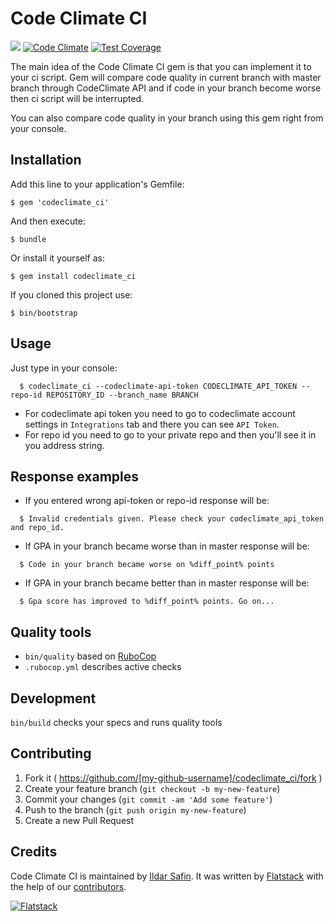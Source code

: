 # Code Climate CI

[<img src="https://semaphoreapp.com/api/v1/projects/67b7f0f3-e224-43a2-afd9-b24c5176e6dd/214701/shields_badge.png">](https://semaphoreapp.com/fs/codeclimate_ci)
[![Code Climate](https://codeclimate.com/github/fs/codeclimate_ci.png)](https://codeclimate.com/github/fs/codeclimate_ci)
[![Test Coverage](https://codeclimate.com/github/fs/codeclimate_ci/badges/coverage.svg)](https://codeclimate.com/github/fs/codeclimate_ci)

The main idea of the Code Climate CI gem is that you can implement it to your ci script. Gem will compare code quality in current branch with master branch through CodeClimate API and if code in your branch become worse then ci script will be interrupted.

You can also compare code quality in your branch using this gem right from your console.

## Installation

Add this line to your application's Gemfile:

    $ gem 'codeclimate_ci'

And then execute:

    $ bundle

Or install it yourself as:

    $ gem install codeclimate_ci

If you cloned this project use:

    $ bin/bootstrap

## Usage

Just type in your console:

```shell
  $ codeclimate_ci --codeclimate-api-token CODECLIMATE_API_TOKEN --repo-id REPOSITORY_ID --branch_name BRANCH
```

  * For codeclimate api token you need to go to codeclimate account settings in `Integrations` tab and there you can see `API Token`.
  * For repo id you need to go to your private repo and then you'll see it in you address string.

## Response examples
  * If you entered wrong api-token or repo-id response will be:
```shell
  $ Invalid credentials given. Please check your codeclimate_api_token and repo_id.
```
  * If GPA in your branch became worse than in master response will be:
```shell
  $ Code in your branch became worse on %diff_point% points
```
  * If GPA in your branch became better than in master response will be:
```shell
  $ Gpa score has improved to %diff_point% points. Go on...
```

## Quality tools

* `bin/quality` based on [RuboCop](https://github.com/bbatsov/rubocop)
* `.rubocop.yml` describes active checks

## Development

`bin/build` checks your specs and runs quality tools

## Contributing

1. Fork it ( https://github.com/[my-github-username]/codeclimate_ci/fork )
2. Create your feature branch (`git checkout -b my-new-feature`)
3. Commit your changes (`git commit -am 'Add some feature'`)
4. Push to the branch (`git push origin my-new-feature`)
5. Create a new Pull Request

## Credits

Code Climate CI is maintained by [Ildar Safin](http://github.com/ildarsafin).
It was written by [Flatstack](http://www.flatstack.com) with the help of our
[contributors](http://github.com/fs/codeclimate_ci/contributors).


[![Flatstack](http://www.flatstack.com/assets/images/logo.png)](http://www.flatstack.com)
